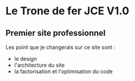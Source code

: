 # Le Trone de fer JCE V1.0

## Premier site professionnel

Les point que je changerais sur ce site sont : 
 - le design
 - l'architecture du site 
 - la factorisation et l'optimisation du code

